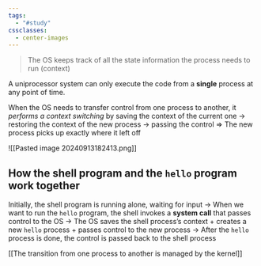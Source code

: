 ```yaml
---
tags:
  - "#study"
cssclasses:
  - center-images
---
```

> The OS keeps track of all the state information the process needs to run (context)

A uniprocessor system can only execute the code from a **single** process at any point of time. 

When the OS needs to transfer control from one process to another, it *performs a context switching* by saving the context of the current one → restoring the context of the new process → passing the control => The new process picks up exactly where it left off


![[Pasted image 20240913182413.png]]

## How the shell program and the `hello` program work together

Initially, the shell program is running alone, waiting for input 
→ When we want to run the `hello` program, the shell invokes a **system call** that passes control to the OS 
→ The OS saves the shell process’s context + creates a new `hello` process + passes control to the new process
→ After the `hello` process is done, the control is passed back to the shell process

[[The transition from one process to another is managed by the kernel]]